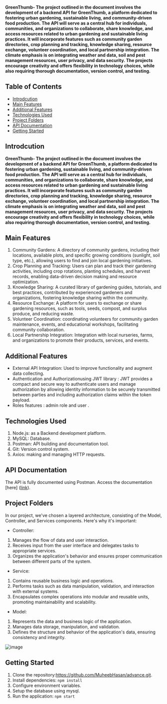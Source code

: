 **GreenThumb- The project outlined in the document involves the development of a backend API for GreenThumb, a platform dedicated to fostering urban gardening, sustainable living, and community-driven food production. The API will serve as a central hub for individuals, communities, and organizations to collaborate, share knowledge, and access resources related to urban gardening and sustainable living practices. It will incorporate features such as community garden directories, crop planning and tracking, knowledge sharing, resource exchange, volunteer coordination, and local partnership integration. The climate emphasis is on integrating weather and data, soil and pest management resources, user privacy, and data security. The projects encourage creativity and offers flexibility in technology choices, while also requiring thorough documentation, version control, and testing.**
## Table of Contents 
* [Introdcution](https://github.com/MuheebHasan/advance.wiki.git?tab=readme-ov-file#-introdcution)
* [Main Features](https://github.com/MuheebHasan/advance.wiki.git?tab=readme-ov-file#main-features)
* [Additional Features](https://github.com/MuheebHasan/advance.wiki.git?tab=readme-ov-file#additional-features)
* [Technologies Used](https://github.com/MuheebHasan/advance.wiki.git?tab=readme-ov-file#technologies-used)
* [Project Folders](https://github.com/MuheebHasan/advance.wiki.git?tab=readme-ov-file#project-folders)
* [API Documentation](https://github.com/MuheebHasan/advance.wiki.git?tab=readme-ov-file#api-documentation)
* [Getting Started](https://github.com/MuheebHasan/advance.wiki.git?tab=readme-ov-file#getting-started)

## Introdcution 

**GreenThumb- The project outlined in the document involves the development of a backend API for GreenThumb, a platform dedicated to fostering urban gardening, sustainable living, and community-driven food production. The API will serve as a central hub for individuals, communities, and organizations to collaborate, share knowledge, and access resources related to urban gardening and sustainable living practices. It will incorporate features such as community garden directories, crop planning and tracking, knowledge sharing, resource exchange, volunteer coordination, and local partnership integration. The climate emphasis is on integrating weather and data, soil and pest management resources, user privacy, and data security. The projects encourage creativity and offers flexibility in technology choices, while also requiring thorough documentation, version control, and testing.**

## Main Features
1. Community Gardens: A directory of community gardens, including their locations, 
available plots, and specific growing conditions (sunlight, soil type, etc.), allowing users to 
find and join local gardening initiatives. 
2. Crop Planning and Tracking: Users can plan and track their gardening activities, including 
crop rotations, planting schedules, and harvest records, enabling data-driven decision
making and resource optimization. 
3. Knowledge Sharing: A curated library of gardening guides, tutorials, and best practices, 
contributed by experienced gardeners and organizations, fostering knowledge sharing 
within the community. 
4. Resource Exchange: A platform for users to exchange or share gardening resources, such 
as tools, seeds, compost, and surplus produce, and reducing waste. 
5. Volunteer Coordination: coordinating volunteers for community garden maintenance, 
events, and educational workshops, facilitating community collaboration. 
6. Local Partnership Integration: Integration with local nurseries, farms, and organizations 
to promote their products, services, and events.

## Additional Features
*  External API Integration: Used to improve functionality and augment data collecting.
*  Authentication and Authorizationusing JWT library : JWT provides a compact and secure way to authenticate users and manage authorization by allowing identity information to be securely transmitted between parties and including authorization claims within the token payload.
*  Roles features : admin role and user .


## Technologies Used
1. Node.js: as a Backend development platform.
2. MySQL: Database.
3. Postman: API building and documentation tool.
4. Git: Version control system.
5. Axios: making and managing HTTP requests.

## API Documentation
The API is fully documented using Postman. Access the documentation [here] ([link](https://documenter.getpostman.com/view/33050087/2sA35HXgRM)).

## Project Folders
 In our project, we've chosen a layered architecture, consisting of the Model, Controller, and Services components. Here's why it's important:

* Controller:
1. Manages the flow of data and user interaction.
2. Receives input from the user interface and delegates tasks to appropriate services.
3. Organizes the application's behavior and ensures proper communication between different parts of the system.

* Service:
1. Contains reusable business logic and operations.
2. Performs tasks such as data manipulation, validation, and interaction with external systems.
3. Encapsulates complex operations into modular and reusable units, promoting maintainability and scalability.

* Model:
1. Represents the data and business logic of the application.
2. Manages data storage, manipulation, and validation.
3. Defines the structure and behavior of the application's data, ensuring consistency and integrity.

![image](https://github.com/advance-project/CommuniCraft-AdvanceProject-Group-2/assets/162372579/ea32ec3d-a242-402a-8ba0-36c198a74b57)

## Getting Started
1. Clone the repository:https://github.com/MuheebHasan/advance.git.
2. Install dependencies: `npm install`
3. Configure environment variables.
4. Setup the database using mysql.
5. Run the application: `npm start`

